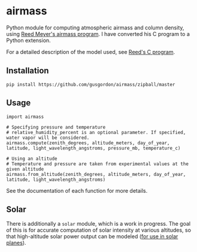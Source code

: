 # airmass
Python module for computing atmospheric airmass and column density, using [Reed Meyer's airmass program](http://reed.gigacorp.net/vitdownld.html#airmass). I have converted his C program to a Python extension.

For a detailed description of the model used, see [Reed's C program](https://github.com/gusgordon/airmass/blob/master/extensions/airmassc.c).

## Installation
```
pip install https://github.com/gusgordon/airmass/zipball/master
```

## Usage
```
import airmass

# Specifying pressure and temperature
# relative_humidity_percent is an optional parameter. If specified, water vapor will be considered.
airmass.compute(zenith_degrees, altitude_meters, day_of_year, latitude, light_wavelength_angstroms, pressure_mb, temperature_c)

# Using an altitude
# Temperature and pressure are taken from experimental values at the given altitude
airmass.from_altitude(zenith_degrees, altitude_meters, day_of_year, latitude, light_wavelength_angstroms)
```
See the documentation of each function for more details.

## Solar
There is additionally a `solar` module, which is a work in progress. The goal of this is for accurate computation of solar intensity at various altitudes, so that high-altitude solar power output can be modeled ([for use in solar planes](https://github.com/gusgordon/atmosat)).
